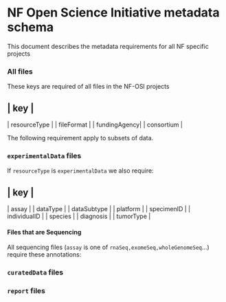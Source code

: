 # NF Open Science Initiative metadata schema
This document describes the metadata requirements for all NF specific projects

### All files
These keys are required of all files in the NF-OSI projects

| key   |
 -------------
| resourceType |
| fileFormat   |
| fundingAgency|
| consortium   |

The following requirement apply to subsets of data.

### `experimentalData` files
If `resourceType` is `experimentalData` we also require:

| key |
-----
| assay |
| dataType |
| dataSubtype |
| platform |
| specimenID |
| individualID |
| species |
| diagnosis |
| tumorType |

#### Files that are Sequencing
All sequencing files (`assay` is one of `rnaSeq,exomeSeq,wholeGenomeSeq`...)
require these annotations:


### `curatedData` files

### `report` files
